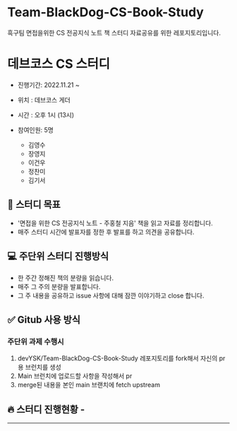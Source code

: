 # Team-BlackDog-CS-Book-Study
흑구팀 면접을위한 CS 전공지식 노트 책 스터디 자료공유를 위한 레포지토리입니다.

# 데브코스 CS 스터디
+ 진행기간: 2022.11.21 ~
+ 위치 : 데브코스 게더   

+ 시간 : 오후 1시 (13시)  


+ 참여인원: 5명
  - 김영수
  - 장영지
  - 이건우
  - 정찬미
  - 김기서
  

## 🎯 스터디 목표
+ '면접을 위한 CS 전공지식 노트 - 주홍철 지음' 책을 읽고 자료를 정리합니다.
+ 매주 스터디 시간에 발표자를 정한 후 발표를 하고 의견을 공유합니다.
  

## 💻 주단위 스터디 진행방식
+ 한 주간 정해진 책의 분량을 읽습니다.
+ 매주 그 주의 분량을 발표합니다.
+ 그 주 내용을 공유하고 issue 사항에 대해 잠깐 이야기하고 close 합니다.
  <br>

## ✅ Gitub 사용 방식
### 주단위 과제 수행시
1. devYSK/Team-BlackDog-CS-Book-Study 레포지토리를 fork해서 자신의 pr용 브런치를 생성
2. Main 브런치에 업로드할 사항을 작성해서 pr
3. merge된 내용을 본인 main 브랜치에 fetch upstream


## 🔥 스터디 진행현황 - 


****
